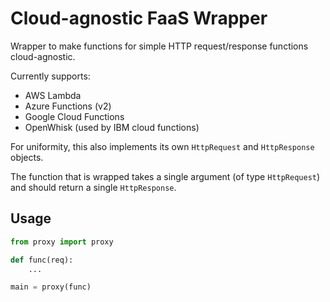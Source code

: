 # Cloud-agnostic FaaS Wrapper

Wrapper to make functions for simple HTTP request/response functions cloud-agnostic.

Currently supports:

* AWS Lambda
* Azure Functions (v2)
* Google Cloud Functions
* OpenWhisk (used by IBM cloud functions)

For uniformity, this also implements its own `HttpRequest` and `HttpResponse` objects.

The function that is wrapped takes a single argument (of type `HttpRequest`) and should return a single `HttpResponse`.


## Usage

```python
from proxy import proxy

def func(req):
    ...

main = proxy(func)
```
